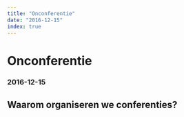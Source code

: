 ```yaml
---
title: "Onconferentie"
date: "2016-12-15"
index: true
---
```

# Onconferentie
### 2016-12-15

## Waarom organiseren we conferenties?
